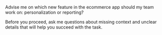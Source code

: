 Advise me on which new feature in the ecommerce app should my team work on: personalization or reporting?

Before you proceed, ask me questions about missing context and unclear details that will help you succeed with the task.